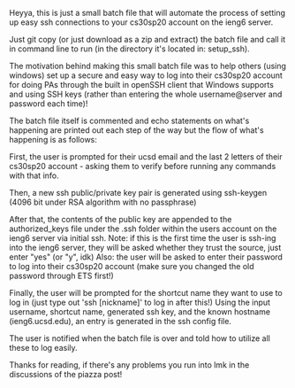 Heyya, this is just a small batch file that will automate the process of setting up easy ssh connections to your cs30sp20 account on the ieng6 server.

Just git copy (or just download as a zip and extract) the batch file and call it in command line to run (in the directory it's located in: setup_ssh).

The motivation behind making this small batch file was to help others (using windows) set up a secure and easy way to log into their cs30sp20 account for doing
PAs through the built in openSSH client that Windows supports and using SSH keys (rather than entering the whole username@server and password each time)!

The batch file itself is commented and echo statements on what's happening are printed out each step of the way but the flow of what's happening is as follows:

First, the user is prompted for their ucsd email and the last 2 letters of their cs30sp20 account - asking them to verify before running any commands with that info.

Then, a new ssh public/private key pair is generated using ssh-keygen (4096 bit under RSA algorithm with no passphrase)

After that, the contents of the public key are appended to the authorized_keys file under the .ssh folder within the users account on the ieng6 server via initial ssh.
Note: if this is the first time the user is ssh-ing into the ieng6 server, they will be asked whether they trust the source, just enter "yes" (or "y", idk)
Also: the user will be asked to enter their password to log into their cs30sp20 account (make sure you changed the old password through ETS first!)

Finally, the user will be prompted for the shortcut name they want to use to log in (just type out 'ssh [nickname]' to log in after this!)
Using the input username, shortcut name, generated ssh key, and the known hostname (ieng6.ucsd.edu), an entry is generated in the ssh config file.

The user is notified when the batch file is over and told how to utilize all these to log easily.

Thanks for reading, if there's any problems you run into lmk in the discussions of the piazza post!
